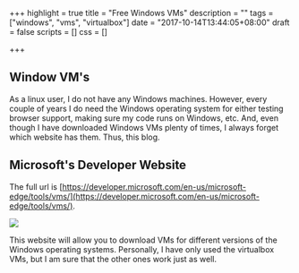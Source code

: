 +++
highlight = true
title = "Free Windows VMs"
description = ""
tags = ["windows", "vms", "virtualbox"]
date = "2017-10-14T13:44:05+08:00"
draft = false
scripts = []
css = []

+++
## Window VM's

As a linux user, I do not have any Windows machines. However, every couple of years I do need the Windows operating system for either testing browser support, making sure my code runs on Windows, etc. And, even though I have downloaded Windows VMs plenty of times, I always forget which website has them. Thus, this blog.

## Microsoft's Developer Website
The full url is [https://developer.microsoft.com/en-us/microsoft-edge/tools/vms/](https://developer.microsoft.com/en-us/microsoft-edge/tools/vms/).

<image src="/img/windows_vm.png">

This website will allow you to download VMs for different versions of the Windows operating systems. Personally, I have only used the virtualbox VMs, but I am sure that the other ones work just as well.